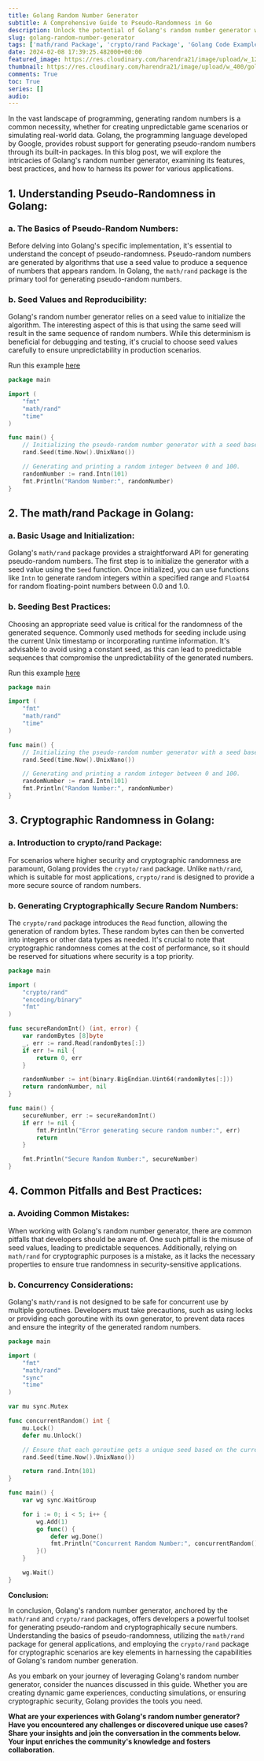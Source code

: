 ```yaml
---
title: Golang Random Number Generator
subtitle: A Comprehensive Guide to Pseudo-Randomness in Go
description: Unlock the potential of Golang's random number generator with this comprehensive guide. Explore the nuances of pseudo-randomness, learn best practices with code examples, and discover how to harness both math/rand and crypto/rand packages.
slug: golang-random-number-generator
tags: ['math/rand Package', 'crypto/rand Package', 'Golang Code Examples', 'Golang Best Practices']
date: 2024-02-08 17:39:25.482000+00:00
featured_image: https://res.cloudinary.com/harendra21/image/upload/w_1200/golangwithexample/5f9c9819740569d1a4ca1826_ep970x.jpg
thumbnail: https://res.cloudinary.com/harendra21/image/upload/w_400/golangwithexample/5f9c9819740569d1a4ca1826_ep970x.jpg
comments: True
toc: True
series: []
audio: 
---
```


In the vast landscape of programming, generating random numbers is a common necessity, whether for creating unpredictable game scenarios or simulating real-world data. Golang, the programming language developed by Google, provides robust support for generating pseudo-random numbers through its built-in packages. In this blog post, we will explore the intricacies of Golang's random number generator, examining its features, best practices, and how to harness its power for various applications.

## 1. Understanding Pseudo-Randomness in Golang:

### a. The Basics of Pseudo-Random Numbers:

Before delving into Golang's specific implementation, it's essential to understand the concept of pseudo-randomness. Pseudo-random numbers are generated by algorithms that use a seed value to produce a sequence of numbers that appears random. In Golang, the `math/rand` package is the primary tool for generating pseudo-random numbers.

### b. Seed Values and Reproducibility:

Golang's random number generator relies on a seed value to initialize the algorithm. The interesting aspect of this is that using the same seed will result in the same sequence of random numbers. While this determinism is beneficial for debugging and testing, it's crucial to choose seed values carefully to ensure unpredictability in production scenarios.

Run this example [here](https://go.dev/play/p/5MUTW3HxRNX)

```go
package main

import (
	"fmt"
	"math/rand"
	"time"
)

func main() {
	// Initializing the pseudo-random number generator with a seed based on the current Unix timestamp.
	rand.Seed(time.Now().UnixNano())

	// Generating and printing a random integer between 0 and 100.
	randomNumber := rand.Intn(101)
	fmt.Println("Random Number:", randomNumber)
}
```

## 2. The math/rand Package in Golang:

### a. Basic Usage and Initialization:

Golang's `math/rand` package provides a straightforward API for generating pseudo-random numbers. The first step is to initialize the generator with a seed value using the `Seed` function. Once initialized, you can use functions like `Intn` to generate random integers within a specified range and `Float64` for random floating-point numbers between 0.0 and 1.0.

### b. Seeding Best Practices:

Choosing an appropriate seed value is critical for the randomness of the generated sequence. Commonly used methods for seeding include using the current Unix timestamp or incorporating runtime information. It's advisable to avoid using a constant seed, as this can lead to predictable sequences that compromise the unpredictability of the generated numbers.

Run this example [here](https://go.dev/play/p/5MUTW3HxRNX)

```go
package main

import (
	"fmt"
	"math/rand"
	"time"
)

func main() {
	// Initializing the pseudo-random number generator with a seed based on the current Unix timestamp.
	rand.Seed(time.Now().UnixNano())

	// Generating and printing a random integer between 0 and 100.
	randomNumber := rand.Intn(101)
	fmt.Println("Random Number:", randomNumber)
}
```

## 3. Cryptographic Randomness in Golang:

### a. Introduction to crypto/rand Package:

For scenarios where higher security and cryptographic randomness are paramount, Golang provides the `crypto/rand` package. Unlike `math/rand`, which is suitable for most applications, `crypto/rand` is designed to provide a more secure source of random numbers.

### b. Generating Cryptographically Secure Random Numbers:

The `crypto/rand` package introduces the `Read` function, allowing the generation of random bytes. These random bytes can then be converted into integers or other data types as needed. It's crucial to note that cryptographic randomness comes at the cost of performance, so it should be reserved for situations where security is a top priority.

```go
package main

import (
	"crypto/rand"
	"encoding/binary"
	"fmt"
)

func secureRandomInt() (int, error) {
	var randomBytes [8]byte
	_, err := rand.Read(randomBytes[:])
	if err != nil {
		return 0, err
	}

	randomNumber := int(binary.BigEndian.Uint64(randomBytes[:]))
	return randomNumber, nil
}

func main() {
	secureNumber, err := secureRandomInt()
	if err != nil {
		fmt.Println("Error generating secure random number:", err)
		return
	}

	fmt.Println("Secure Random Number:", secureNumber)
}
```

## 4. Common Pitfalls and Best Practices:

### a. Avoiding Common Mistakes:

When working with Golang's random number generator, there are common pitfalls that developers should be aware of. One such pitfall is the misuse of seed values, leading to predictable sequences. Additionally, relying on `math/rand` for cryptographic purposes is a mistake, as it lacks the necessary properties to ensure true randomness in security-sensitive applications.

### b. Concurrency Considerations:

Golang's `math/rand` is not designed to be safe for concurrent use by multiple goroutines. Developers must take precautions, such as using locks or providing each goroutine with its own generator, to prevent data races and ensure the integrity of the generated random numbers.

```go
package main

import (
	"fmt"
	"math/rand"
	"sync"
	"time"
)

var mu sync.Mutex

func concurrentRandom() int {
	mu.Lock()
	defer mu.Unlock()

	// Ensure that each goroutine gets a unique seed based on the current Unix timestamp.
	rand.Seed(time.Now().UnixNano())

	return rand.Intn(101)
}

func main() {
	var wg sync.WaitGroup

	for i := 0; i < 5; i++ {
		wg.Add(1)
		go func() {
			defer wg.Done()
			fmt.Println("Concurrent Random Number:", concurrentRandom())
		}()
	}

	wg.Wait()
}
```

**Conclusion:**

In conclusion, Golang's random number generator, anchored by the `math/rand` and `crypto/rand` packages, offers developers a powerful toolset for generating pseudo-random and cryptographically secure numbers. Understanding the basics of pseudo-randomness, utilizing the `math/rand` package for general applications, and employing the `crypto/rand` package for cryptographic scenarios are key elements in harnessing the capabilities of Golang's random number generation.

As you embark on your journey of leveraging Golang's random number generator, consider the nuances discussed in this guide. Whether you are creating dynamic game experiences, conducting simulations, or ensuring cryptographic security, Golang provides the tools you need.

**What are your experiences with Golang's random number generator? Have you encountered any challenges or discovered unique use cases? Share your insights and join the conversation in the comments below. Your input enriches the community's knowledge and fosters collaboration.**
